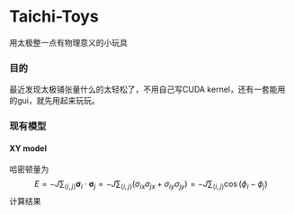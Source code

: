 # Taichi-Toys
用太极整一点有物理意义的小玩具

### 目的

最近发现太极铺张量什么的太轻松了，不用自己写CUDA kernel，还有一套能用的gui，就先用起来玩玩。

### 现有模型

#### XY model

哈密顿量为
$$
E=-J \sum_{\langle i, j\rangle} \boldsymbol{\sigma}_{i} \cdot \boldsymbol{\sigma}_{j}=-J \sum_{\langle i, j\rangle}\left(\sigma_{i x} \sigma_{j x}+\sigma_{i y} \sigma_{j y}\right)=-J \sum_{\langle i, j\rangle} \cos \left(\phi_{i}-\phi_{j}\right)
$$
计算结果